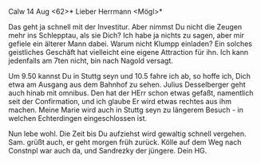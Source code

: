  Calw 14 Aug <62>*
Lieber Herrmann <Mögl>*

Das geht ja schnell mit der Investitur. Aber nimmst Du nicht die Zeugen mehr ins Schlepptau, als sie Dich? Ich habe ja nichts zu sagen, aber mir gefiele ein älterer Mann dabei. Warum nicht Klumpp einladen? Ein solches geistliches Geschäft hat vielleicht eine eigene Attraction für ihn. Ich kann jedenfalls am 7ten nicht, bin nach Nagold versagt.

Um 9.50 kannst Du in Stuttg seyn und 10.5 fahre ich ab, so hoffe ich, Dich etwa am Ausgang aus dem Bahnhof zu sehen. Julius Desselberger geht auch hinab mit omnibus. Den hat der HErr schon etwas gefaßt, namentlich seit der Confirmation, und ich glaube Er wird etwas rechtes aus ihm machen. Meine Marie wird auch in Stuttg seyn zu längerem Besuch - in welchen Echterdingen eingeschlossen ist.

Nun lebe wohl. Die Zeit bis Du aufziehst wird gewaltig schnell vergehen. Sam. grüßt auch, er geht morgen früh zurück. Kölle auf dem Weg nach Constnpl war auch da, und Sandrezky der jüngere.
 Dein HG.
